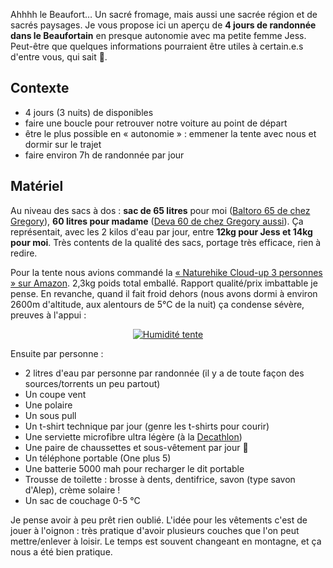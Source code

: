 <!-- 
.. title: Randonner 4 jours dans le beaufortain
.. slug: randonner-4-jours-dans-le-beaufortain
.. date: 2018-08-04 09:12:00+02:00
.. tags: Randonnée, Nature
.. category: 
.. link: 
.. description: 
.. type: text
-->

Ahhhh le Beaufort… Un sacré fromage, mais aussi une sacrée région et de sacrés paysages. Je vous propose ici un aperçu de __4 jours de randonnée dans le Beaufortain__ en presque autonomie avec ma petite femme Jess. Peut-être que quelques informations pourraient être utiles à certain.e.s d'entre vous, qui sait 🙂.

## Contexte

- 4 jours (3 nuits) de disponibles
- faire une boucle pour retrouver notre voiture au point de départ
- être le plus possible en « autonomie » : emmener la tente avec nous et dormir sur le trajet
- faire environ 7h de randonnée par jour

## Matériel

Au niveau des sacs à dos : __sac de 65 litres__ pour moi ([Baltoro 65 de chez Gregory](https://www.i-trekkings.net/test-outdoor/test-sac-a-dos-gregory-baltoro-65/)), __60 litres pour madame__ ([Deva 60 de chez Gregory aussi](https://eu.gregorypacks.com/fr-fr/deva-60-s/65033.html)). Ça représentait, avec les 2 kilos d'eau par jour, entre __12kg pour Jess et 14kg pour moi__. Très contents de la qualité des sacs, portage très efficace, rien à redire.

Pour la tente nous avions commandé la [« Naturehike Cloud-up 3 personnes » sur Amazon](https://www.amazon.fr/gp/product/B074HWCDM6/). 2,3kg poids total emballé. Rapport qualité/prix imbattable je pense. En revanche, quand il fait froid dehors (nous avons dormi à environ 2600m d'altitude, aux alentours de 5°C de la nuit) ça condense sévère, preuves à l'appui :

<p style="text-align:center;">
<a href="/images/randonnee_beaufortain/tente_humidite.jpg"><img src="/images/randonnee_beaufortain/tente_humidite_small.jpg" alt="Humidité tente" /></a>
</p>

Ensuite par personne :

- 2 litres d'eau par personne par randonnée (il y a de toute façon des sources/torrents un peu partout)
- Un coupe vent
- Une polaire
- Un sous pull
- Un t-shirt technique par jour (genre les t-shirts pour courir)
- Une serviette microfibre ultra légère (à la [Decathlon](https://www.decathlon.fr/serviette-microfibre-rose-xl-id_8402378.html))
- Une paire de chaussettes et sous-vêtement par jour 🙂
- Un téléphone portable (One plus 5)
- Une batterie 5000 mah pour recharger le dit portable
- Trousse de toilette : brosse à dents, dentifrice, savon (type savon d'Alep), crème solaire !
- Un sac de couchage 0-5 °C

Je pense avoir à peu prêt rien oublié. L'idée pour les vêtements c'est de jouer à l'oignon : très pratique d'avoir plusieurs couches que l'on peut mettre/enlever à loisir. Le temps est souvent changeant en montagne, et ça nous a été bien pratique.
